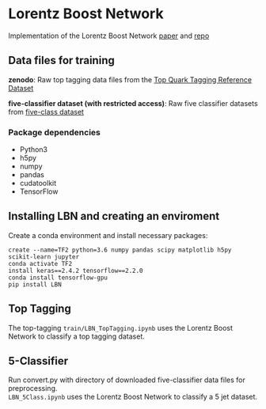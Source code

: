 # Lorentz Boost Network
Implementation of the Lorentz Boost Network [paper](https://arxiv.org/pdf/1812.09722.pdf) and [repo](https://github.com/riga/LBN)

## Data files for training
**zenodo**: Raw top tagging data files from the [Top Quark Tagging Reference Dataset](https://zenodo.org/record/2603256)

**five-classifier dataset (with restricted access)**: Raw five classifier datasets from [five-class dataset](https://cernbox.cern.ch/index.php/s/AgzB93y3ac0yuId?path=%2Ffixed)
### Package dependencies
- Python3
- h5py
- numpy
- pandas
- cudatoolkit
- TensorFlow
## Installing LBN and creating an enviroment
Create a conda environment and install necessary packages:
```
create --name=TF2 python=3.6 numpy pandas scipy matplotlib h5py scikit-learn jupyter
conda activate TF2
install keras==2.4.2 tensorflow==2.2.0
conda install tensorflow-gpu
pip install LBN

```
## Top Tagging
The top-tagging `train/LBN_TopTagging.ipynb` uses the Lorentz Boost Network to classify a top tagging dataset.
## 5-Classifier
Run convert.py with directory of downloaded five-classifier data files for preprocessing.  
`LBN_5Class.ipynb` uses the Lorentz Boost Network to classify a 5 jet dataset.

